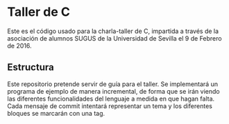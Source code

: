Taller de C
===========

Este es el código usado para la charla-taller de C, impartida a través de la
asociación de alumnos SUGUS de la Universidad de Sevilla el 9 de Febrero de
2016.

Estructura
----------

Este repositorio pretende servir de guía para el taller. Se implementará un
programa de ejemplo de manera incremental, de forma que se irán viendo las
diferentes funcionalidades del lenguaje a medida en que hagan falta. Cada
mensaje de commit intentará representar un tema y los diferentes bloques se
marcarán con una tag.
